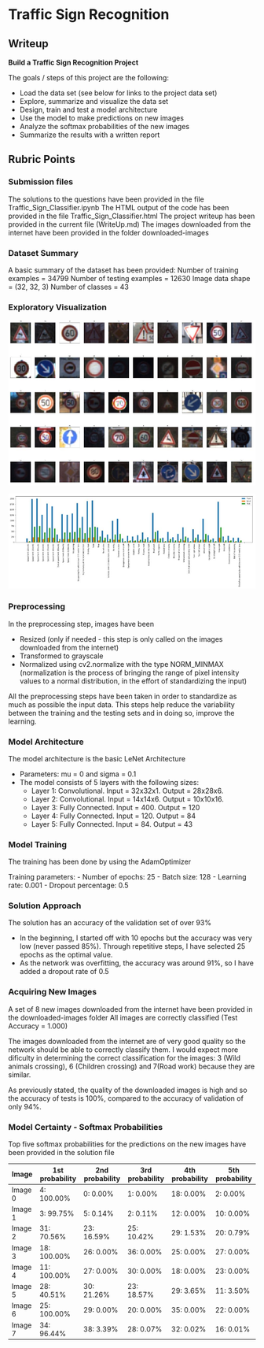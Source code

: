 # **Traffic Sign Recognition** 

## Writeup



**Build a Traffic Sign Recognition Project**

The goals / steps of this project are the following:
* Load the data set (see below for links to the project data set)
* Explore, summarize and visualize the data set
* Design, train and test a model architecture
* Use the model to make predictions on new images
* Analyze the softmax probabilities of the new images
* Summarize the results with a written report



## Rubric Points

### Submission files
The solutions to the questions have been provided in the file Traffic_Sign_Classifier.ipynb
The HTML output of the code has been provided in the file Traffic_Sign_Classifier.html
The project writeup has been provided in the current file (WriteUp.md)
The images downloaded from the internet have been provided in the folder downloaded-images

### Dataset Summary
A basic summary of the dataset has been provided:
Number of training examples = 34799
Number of testing examples = 12630
Image data shape = (32, 32, 3)
Number of classes = 43

### Exploratory Visualization
![50 random images from the training set have been displayed](https://raw.githubusercontent.com/sorix6/CarND-Traffic-Sign-Classifier/master/images/test-set.JPG)

![A histogram of the distribution of signs in the three sets has been displayed](https://raw.githubusercontent.com/sorix6/CarND-Traffic-Sign-Classifier/master/images/histogram.JPG)



### Preprocessing
In the preprocessing step, images have been 
 - Resized (only if needed - this step is only called on the images downloaded from the internet)
 - Transformed to grayscale
 - Normalized using cv2.normalize with the type NORM_MINMAX (normalization is the process of bringing the range of pixel intensity values to a normal distribution, in the effort of standardizing the input)
     
All the preprocessing steps have been taken in order to standardize as much as possible the input data. This steps help reduce the variability between the training and the testing sets and in doing so, improve the learning.

### Model Architecture
The model architecture is the basic LeNet Architecture
 - Parameters: mu = 0 and sigma = 0.1
 - The model consists of 5 layers with the following sizes:
     - Layer 1: Convolutional. Input = 32x32x1. Output = 28x28x6.
     - Layer 2: Convolutional. Input = 14x14x6. Output = 10x10x16.
     - Layer 3: Fully Connected. Input = 400. Output = 120
     - Layer 4: Fully Connected. Input = 120. Output = 84
     - Layer 5: Fully Connected. Input = 84. Output = 43
     
### Model Training
The training has been done by using the AdamOptimizer

Training parameters:
    - Number of epochs: 25
    - Batch size: 128
    - Learning rate: 0.001
    - Dropout percentage: 0.5
    
### Solution Approach
The solution has an accuracy of the validation set of over 93%

- In the beginning, I started off with 10 epochs but the accuracy was very low (never passed 85%). Through repetitive steps, I have selected 25 epochs as the optimal value.
- As the network was overfitting, the accuracy was around 91%, so I have added a dropout rate of 0.5


### Acquiring New Images
A set of 8 new images downloaded from the internet have been provided in the downloaded-images folder
All images are correctly classified (Test Accuracy = 1.000)

The images downloaded from the internet are of very good quality so the network should be able to correctly classify them.
I would expect more dificulty in determining the correct classification for the images: 3 (Wild animals crossing), 6 (Children crossing) and 7(Road work) because they are similar.

As previously stated, the quality of the downloaded images is high and so the accuracy of tests is 100%, compared to the accuracy of validation of only 94%.

### Model Certainty - Softmax Probabilities
Top five softmax probabilities for the predictions on the new images have been provided in the solution file

Image | 1st probability | 2nd probability | 3rd probability | 4th probability | 5th probability 
------------ | ------------- | ------------- | ------------- | ------------- | -------------
Image 0 | 4: 100.00% | 0: 0.00% | 1: 0.00% | 18: 0.00% | 2: 0.00%
Image 1 | 3: 99.75% | 5: 0.14% | 2: 0.11% | 12: 0.00% | 10: 0.00%
Image 2 | 31: 70.56% | 23: 16.59% | 25: 10.42% | 29: 1.53% | 20: 0.79%
Image 3 | 18: 100.00% | 26: 0.00% | 36: 0.00% | 25: 0.00% | 27: 0.00%
Image 4 | 11: 100.00% | 27: 0.00% | 30: 0.00% | 18: 0.00% | 23: 0.00%
Image 5 | 28: 40.51% | 30: 21.26% | 23: 18.57% | 29: 3.65% | 11: 3.50%
Image 6 | 25: 100.00% | 29: 0.00% | 20: 0.00% | 35: 0.00% | 22: 0.00%
Image 7 | 34: 96.44% | 38: 3.39% | 28: 0.07% | 32: 0.02% | 16: 0.01%




